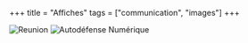 +++
title = "Affiches"
tags = ["communication", "images"]
+++

![Reunion](img/reunion.png)
![Autodéfense Numérique](img/autodef.png)